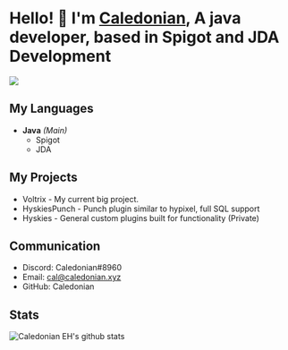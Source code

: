 # Hello! 👋 I'm [Caledonian](https://www.github.com/CaledonianEH "GitHub"), A java developer, based in Spigot and JDA Development

![](https://komarev.com/ghpvc/?username=CaledonianEH)

## My Languages
- **Java** *(Main)*
  - Spigot
  - JDA

## My Projects
- Voltrix - My current big project. 
- HyskiesPunch - Punch plugin similar to hypixel, full SQL support
- Hyskies - General custom plugins built for functionality (Private)

## Communication
- Discord: Caledonian#8960
- Email: cal@caledonian.xyz
- GitHub: Caledonian


## Stats
![Caledonian EH's github stats](https://github-readme-stats.vercel.app/api?username=CaledonianEH&show_icons=true&theme=gradient)
